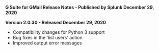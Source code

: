 **G Suite for GMail Release Notes - Published by Splunk December 29, 2020**


**Version 2.0.30 - Released December 29, 2020**

* Compatibility changes for Python 3 support
* Bug fixes in the 'list users' action
* Improved output error messages
